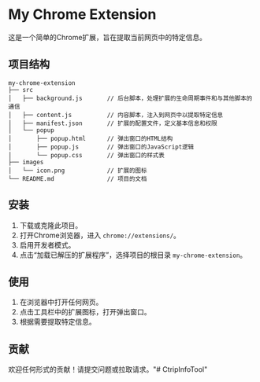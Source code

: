 # My Chrome Extension

这是一个简单的Chrome扩展，旨在提取当前网页中的特定信息。

## 项目结构

```
my-chrome-extension
├── src
│   ├── background.js       // 后台脚本，处理扩展的生命周期事件和与其他脚本的通信
│   ├── content.js          // 内容脚本，注入到网页中以提取特定信息
│   ├── manifest.json       // 扩展的配置文件，定义基本信息和权限
│   └── popup
│       ├── popup.html      // 弹出窗口的HTML结构
│       ├── popup.js        // 弹出窗口的JavaScript逻辑
│       └── popup.css       // 弹出窗口的样式表
├── images
│   └── icon.png            // 扩展的图标
└── README.md               // 项目的文档
```

## 安装

1. 下载或克隆此项目。
2. 打开Chrome浏览器，进入 `chrome://extensions/`。
3. 启用开发者模式。
4. 点击“加载已解压的扩展程序”，选择项目的根目录 `my-chrome-extension`。

## 使用

1. 在浏览器中打开任何网页。
2. 点击工具栏中的扩展图标，打开弹出窗口。
3. 根据需要提取特定信息。

## 贡献

欢迎任何形式的贡献！请提交问题或拉取请求。"# CtripInfoTool" 
